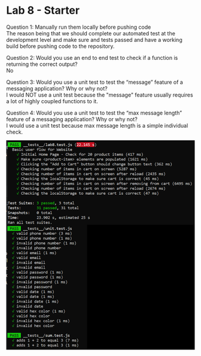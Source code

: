 # Lab 8 - Starter
Question 1: Manually run them locally before pushing code  
The reason being that we should complete our automated test at the development level and make sure and tests passed and have a working build before pushing code to the repository.  

Question 2: Would you use an end to end test to check if a function is returning the correct output?  
No  

Question 3: Would you use a unit test to test the “message” feature of a messaging application? Why or why not?  
I would NOT use a unit test because the "message" feature usually requires a lot of highly coupled functions to it.  

Question 4: Would you use a unit test to test the “max message length” feature of a messaging application? Why or why not?  
I would use a unit test because max message length is a simple individual check.

![image info](./screenshot.png)